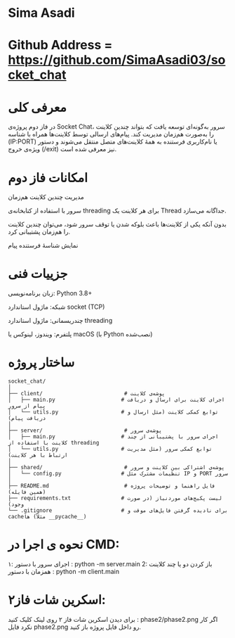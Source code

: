 # Sima Asadi
# Github Address = https://github.com/SimaAsadi03/socket_chat

# معرفی کلی
در فاز دوم پروژه‌ی Socket Chat، سرور به‌گونه‌ای توسعه یافت که بتواند چندین کلاینت را به‌صورت هم‌زمان مدیریت کند. 
پیام‌های ارسالی توسط کلاینت‌ها همراه با شناسه (IP:PORT) یا نام‌کاربری فرستنده به همهٔ کلاینت‌های متصل منتقل می‌شوند و دستور ویژه‌ی خروج (/exit) نیز معرفی شده است.

# امکانات فاز دوم
مدیریت چندین کلاینت هم‌زمان

سرور با استفاده از کتابخانه‌ی threading برای هر کلاینت یک Thread جداگانه می‌سازد.

بدون آنکه یکی از کلاینت‌ها باعث بلوکه شدن یا توقف سرور شود، می‌توان چندین کلاینت را هم‌زمان پشتیبانی کرد.

نمایش شناسهٔ فرستنده پیام

# جزییات فنی

زبان برنامه‌نویسی: Python 3.8+

شبکه: ماژول استاندارد socket (TCP)

چندریسمانی: ماژول استاندارد threading

پلتفرم: ویندوز، لینوکس یا macOS (با Python نصب‌شده)

# ساختار پروژه

```
socket_chat/
│
├── client/                          # پوشه‌ی کلاینت
│   ├── main.py                     # اجرای کلاینت برای ارسال و دریافت پیام از سرور
│   └── utils.py                    # توابع کمکی کلاینت (مثل ارسال و دریافت پیام)
│
├── server/                          # پوشه‌ی سرور
│   ├── main.py                     # اجرای سرور با پشتیبانی از چند کلاینت با استفاده از threading
│   └── utils.py                    # توابع کمکی سرور (مثل مدیریت ارتباط با هر کلاینت)
│
├── shared/                          # پوشه‌ی اشتراکی بین کلاینت و سرور
│   └── config.py                   # تنظیمات مشترک مثل IP و PORT سرور
│
├── README.md                        # فایل راهنما و توضیحات پروژه (همین فایله)
├── requirements.txt                # لیست پکیج‌های موردنیاز (در صورت وجود)
└── .gitignore                      # برای نادیده گرفتن فایل‌های موقت و cacheها (مثلاً __pycache__)
```

# نحوه ی اجرا در CMD:

۱: اجرای سرور با دستور : python -m server.main
2: باز کردن دو یا چند کلاینت همزمان با دستور : python -m client.main

# اسکرین شات فاز۲:
برای دیدن اسکرین شات فاز ۲ روی لینک کلیک کنید : phase2/phase2.png
اگر کار نکرد فایل phase2.png رو داخل فایل پروژه باز کنید.
